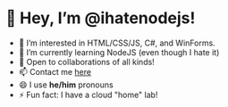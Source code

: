 # 👋 Hey, I’m @ihatenodejs!
- 👀 I’m interested in HTML/CSS/JS, C#, and WinForms.
- 🌱 I’m currently learning NodeJS (even though I hate it)
- 💞️ Open to collaborations of all kinds!
- 📫 Contact me [here](https://aidxn.fun/contact)
- 😄 I use **he/him** pronouns
- ⚡ Fun fact: I have a cloud "home" lab!
